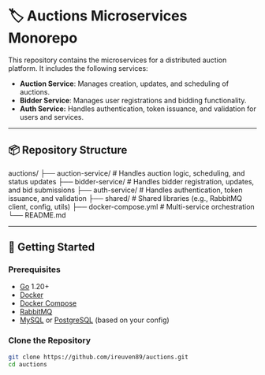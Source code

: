 # 🏷️ Auctions Microservices Monorepo

This repository contains the microservices for a distributed auction platform. It includes the following services:

- **Auction Service**: Manages creation, updates, and scheduling of auctions.
- **Bidder Service**: Manages user registrations and bidding functionality.
- **Auth Service:** Handles authentication, token issuance, and validation for users and services.
---

## 📦 Repository Structure

auctions/
├── auction-service/    # Handles auction logic, scheduling, and status updates
├── bidder-service/     # Handles bidder registration, updates, and bid submissions
├── auth-service/       # Handles authentication, token issuance, and validation
├── shared/             # Shared libraries (e.g., RabbitMQ client, config, utils)
├── docker-compose.yml  # Multi-service orchestration
└── README.md


---

## 🚀 Getting Started

### Prerequisites

- [Go](https://golang.org/dl/) 1.20+
- [Docker](https://docs.docker.com/get-docker/)
- [Docker Compose](https://docs.docker.com/compose/)
- [RabbitMQ](https://www.rabbitmq.com/)
- [MySQL](https://www.mysql.com/) or [PostgreSQL](https://www.postgresql.org/) (based on your config)

### Clone the Repository

```bash
git clone https://github.com/ireuven89/auctions.git
cd auctions
